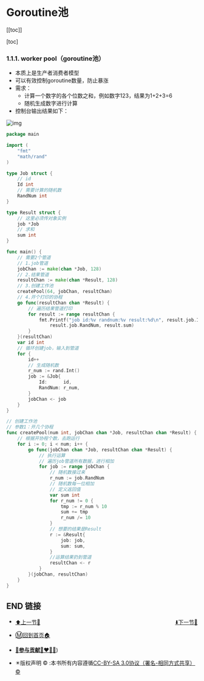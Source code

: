 # Goroutine池

[[toc]]

[toc]

### 1.1.1. worker pool（goroutine池）

- 本质上是生产者消费者模型
- 可以有效控制goroutine数量，防止暴涨
- 需求：
  - 计算一个数字的各个位数之和，例如数字123，结果为1+2+3=6
  - 随机生成数字进行计算
- 控制台输出结果如下：

![img](https://s2.loli.net/2022/04/10/A9DCygv1YtTZ7Qd.png)

```go
package main

import (
    "fmt"
    "math/rand"
)

type Job struct {
    // id
    Id int
    // 需要计算的随机数
    RandNum int
}

type Result struct {
    // 这里必须传对象实例
    job *Job
    // 求和
    sum int
}

func main() {
    // 需要2个管道
    // 1.job管道
    jobChan := make(chan *Job, 128)
    // 2.结果管道
    resultChan := make(chan *Result, 128)
    // 3.创建工作池
    createPool(64, jobChan, resultChan)
    // 4.开个打印的协程
    go func(resultChan chan *Result) {
        // 遍历结果管道打印
        for result := range resultChan {
            fmt.Printf("job id:%v randnum:%v result:%d\n", result.job.Id,
                result.job.RandNum, result.sum)
        }
    }(resultChan)
    var id int
    // 循环创建job，输入到管道
    for {
        id++
        // 生成随机数
        r_num := rand.Int()
        job := &Job{
            Id:      id,
            RandNum: r_num,
        }
        jobChan <- job
    }
}

// 创建工作池
// 参数1：开几个协程
func createPool(num int, jobChan chan *Job, resultChan chan *Result) {
    // 根据开协程个数，去跑运行
    for i := 0; i < num; i++ {
        go func(jobChan chan *Job, resultChan chan *Result) {
            // 执行运算
            // 遍历job管道所有数据，进行相加
            for job := range jobChan {
                // 随机数接过来
                r_num := job.RandNum
                // 随机数每一位相加
                // 定义返回值
                var sum int
                for r_num != 0 {
                    tmp := r_num % 10
                    sum += tmp
                    r_num /= 10
                }
                // 想要的结果是Result
                r := &Result{
                    job: job,
                    sum: sum,
                }
                //运算结果扔到管道
                resultChan <- r
            }
        }(jobChan, resultChan)
    }
}
```

## END 链接
<ul><li><div><a href = '11.md' style='float:left'>⬆️上一节🔗</a><a href = '13.md' style='float: right'>⬇️下一节🔗</a></div></li></ul>

+ [Ⓜ️回到首页🏠](../README.md)

+ [**🫵参与贡献💞❤️‍🔥💖**](https://nsddd.top/archives/contributors))

+ ✴️版权声明 &copy; :本书所有内容遵循[CC-BY-SA 3.0协议（署名-相同方式共享）&copy;](http://zh.wikipedia.org/wiki/Wikipedia:CC-by-sa-3.0协议文本) 

